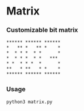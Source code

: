# Matrix
### Customizable bit matrix                                          
    ****** ****** ******
    *   ** *   ** *    *
    *  * * *  * *      *
    *  * * *  * *   *** 
    * *  * * *  *      *
    **   * **   * *    *
    ****** ****** ******
### Usage
```
python3 matrix.py
```
